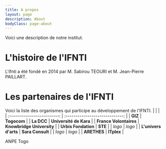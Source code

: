 ```yaml
---
title: A propos
layout: page
description: About
bodyClass: page-about
---
```


Voici une description de notre institut.

# L'histoire de l'IFNTI

L'ifnti a été fondé en 2014 par M. Sabirou TEOURI et M. Jean-Pierre PAILLART.


# Les partenaires de l'IFNTI
Voici la liste des organismes qui participe au développement de l'IFNTI.
| | |
| :-------------------------: | :-----------------------------: |
|            **GIZ**          |         __Togocom__             |
|           **La DCC**        |    __Université de Kara__       |
|    **France Volontaires**   |    __Knowbridge University__    |
|      **Urbis Fondation**    |            __STE__              |
|          *logo*             |            *logo*               |
|     **L'univers d'arts**    |      __Sara Consult__           |
|            *logo*           |            *logo*               |
|         **ARETHES**         |          __ITplex__             |

ANPE Togo
